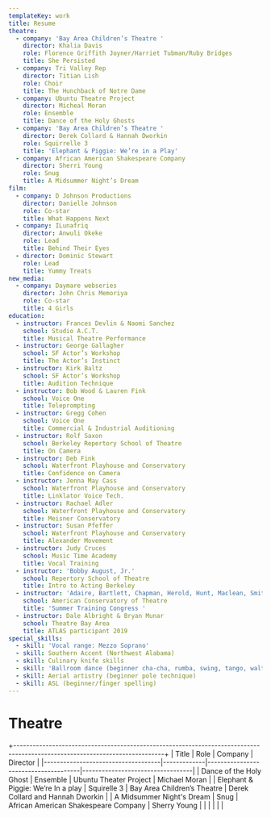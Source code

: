 ```yaml
---
templateKey: work
title: Resume
theatre:
  - company: 'Bay Area Children’s Theatre '
    director: Khalia Davis
    role: Florence Griffith Joyner/Harriet Tubman/Ruby Bridges
    title: She Persisted
  - company: Tri Valley Rep
    director: Titian Lish
    role: Choir
    title: The Hunchback of Notre Dame
  - company: Ubuntu Theatre Project
    director: Micheal Moran
    role: Ensemble
    title: Dance of the Holy Ghosts
  - company: 'Bay Area Children’s Theatre '
    director: Derek Collard & Hannah Dworkin
    role: Squirrelle 3
    title: 'Elephant & Piggie: We’re in a Play'
  - company: African American Shakespeare Company
    director: Sherri Young
    role: Snug
    title: A Midsummer Night’s Dream
film:
  - company: D Johnson Productions
    director: Danielle Johnson
    role: Co-star
    title: What Happens Next
  - company: ILunafriq
    director: Anwuli Okeke
    role: Lead
    title: Behind Their Eyes
  - director: Dominic Stewart
    role: Lead
    title: Yummy Treats
new_media:
  - company: Daymare webseries
    director: John Chris Memoriya
    role: Co-star
    title: 4 Girls
education:
  - instructor: Frances Devlin & Naomi Sanchez
    school: Studio A.C.T.
    title: Musical Theatre Performance
  - instructor: George Gallagher
    school: SF Actor’s Workshop
    title: The Actor’s Instinct
  - instructor: Kirk Baltz
    school: SF Actor’s Workshop
    title: Audition Technique
  - instructor: Bob Wood & Lauren Fink
    school: Voice One
    title: Teleprompting
  - instructor: Gregg Cohen
    school: Voice One
    title: Commercial & Industrial Auditioning
  - instructor: Rolf Saxon
    school: Berkeley Repertory School of Theatre
    title: On Camera
  - instructor: Deb Fink
    school: Waterfront Playhouse and Conservatory
    title: Confidence on Camera
  - instructor: Jenna May Cass
    school: Waterfront Playhouse and Conservatory
    title: Linklator Voice Tech.
  - instructor: Rachael Adler
    school: Waterfront Playhouse and Conservatory
    title: Meisner Conservatory
  - instructor: Susan Pfeffer
    school: Waterfront Playhouse and Conservatory
    title: Alexander Movement
  - instructor: Judy Cruces
    school: Music Time Academy
    title: Vocal Training
  - instructor: 'Bobby August, Jr.'
    school: Repertory School of Theatre
    title: Intro to Acting Berkeley
  - instructor: 'Adaire, Bartlett, Chapman, Herold, Hunt, Maclean, Smith, Wyath '
    school: American Conservatory of Theatre
    title: 'Summer Training Congress '
  - instructor: Dale Albright & Bryan Munar
    school: Theatre Bay Area
    title: ATLAS participant 2019
special_skills:
  - skill: 'Vocal range: Mezzo Soprano'
  - skill: Southern Accent (Northwest Alabama)
  - skill: Culinary knife skills
  - skill: 'Ballroom dance (beginner cha-cha, rumba, swing, tango, waltz)'
  - skill: Aerial artistry (beginner pole technique)
  - skill: ASL (beginner/finger spelling)
---
```


# Theatre

+----------------------------------------------------------------------------------------------------------------------------+
| Title                              | Role        | Company                              | Director                         |
|------------------------------------|-------------|--------------------------------------|----------------------------------|
| Dance of the Holy Ghost            | Ensemble    | Ubuntu Theater Project               | Michael Moran                    |
| Elephant & Piggie: We’re In a play | Squirelle 3 | Bay Area Children’s Theatre          | Derek Collard and Hannah Dworkin |
| A Midsummer Night's Dream          | Snug        | African American Shakespeare Company | Sherry Young                     |
|                                    |             |                                      |                                  |
